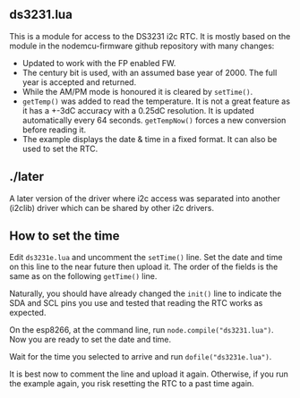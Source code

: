 ds3231.lua
----------
This is a module for access to the DS3231 i2c RTC. It is mostly based on the module in the nodemcu-firmware github repository with many changes:

- Updated to work with the FP enabled FW.
- The century bit is used, with an assumed base year of 2000. The full year is accepted and returned.
- While the AM/PM mode is honoured it is cleared by `setTime()`.
- `getTemp()` was added to read the temperature. It is not a great feature as it has a +-3dC accuracy with a 0.25dC resolution. It is updated automatically every 64 seconds. `getTempNow()` forces a new conversion before reading it.
- The example displays the date & time in a fixed format. It can also be used to set the RTC.

./later
-------

A later version of the driver where i2c access was separated into another (i2clib) driver which
can be shared by other i2c drivers.

How to set the time
-------------------

Edit `ds3231e.lua` and uncomment the `setTime()` line. Set the date and time on this line to the near future then upload it. The order of the fields is the same as on the following `getTime()` line.

Naturally, you should have already changed the `init()` line to indicate the SDA and SCL pins you use and tested that reading the RTC works as expected.

On the esp8266, at the command line, run `node.compile("ds3231.lua")`. Now you are ready to set the date and time.

Wait for the time you selected to arrive and run `dofile("ds3231e.lua")`.

It is best now to comment the line and upload it again. Otherwise, if you run the example again, you risk resetting the RTC to a past time again.

